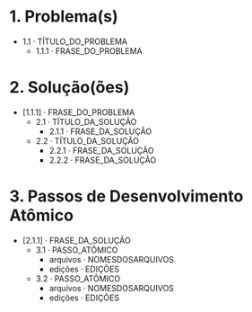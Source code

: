 # 1. Problema(s)
- 1.1 · TÍTULO_DO_PROBLEMA
    - 1.1.1 · FRASE_DO_PROBLEMA

# 2. Solução(ões)
- [1.1.1] · FRASE_DO_PROBLEMA
    - 2.1 · TÍTULO_DA_SOLUÇÃO
        - 2.1.1 · FRASE_DA_SOLUÇÃO
    - 2.2 · TÍTULO_DA_SOLUÇÃO
        - 2.2.1 · FRASE_DA_SOLUÇÃO
        - 2.2.2 · FRASE_DA_SOLUÇÃO
# 3. Passos de Desenvolvimento Atômico
- [2.1.1] · FRASE_DA_SOLUÇÃO
    - 3.1 · PASSO_ATÔMICO
        - arquivos · NOMESDOSARQUIVOS
        - edições · EDIÇÕES
    - 3.2 · PASSO_ATÔMICO
        - arquivos · NOMESDOSARQUIVOS
        - edições · EDIÇÕES
